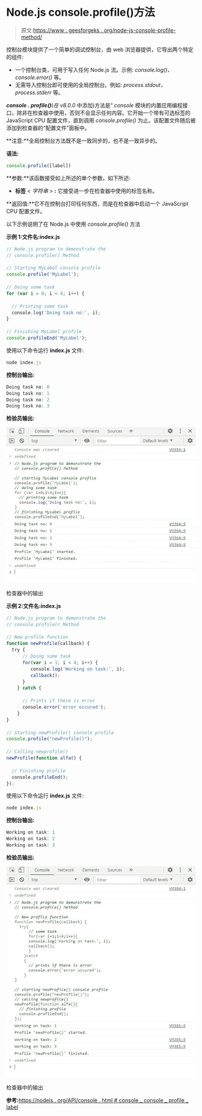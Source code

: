 # Node.js console.profile()方法

> 原文:[https://www . geesforgeks . org/node-js-console-profile-method/](https://www.geeksforgeeks.org/node-js-console-profile-method/)

控制台模块提供了一个简单的调试控制台，由 web 浏览器提供，它导出两个特定的组件:

*   一个控制台类，可用于写入任何 Node.js 流。示例: *console.log()、console.error()* 等。
*   无需导入控制台即可使用的全局控制台。例如: *process.stdout，process.stderr* 等。

***console . profile()***(*在 v8.0.0* 中添加)方法是“ *console* 模块的内置应用编程接口，除非在检查器中使用，否则不会显示任何内容。它开始一个带有可选标签的 JavaScript CPU 配置文件，直到调用 *console.profile()* 为止。该配置文件随后被添加到检查器的“配置文件”面板中。

**注意:**全局控制台方法既不是一致同步的，也不是一致异步的。

**语法:**

```js
console.profile([label])

```

**参数:**该函数接受如上所述的单个参数，如下所述:

*   **标签** < *字符串* > **:** 它接受进一步在检查器中使用的标签名称。

**返回值:**它不在控制台打印任何东西，而是在检查器中启动一个 JavaScript CPU 配置文件。

以下示例说明了在 Node.js 中使用 *console.profile()* 方法

**示例 1:文件名:index.js**

```js
// Node.js program to demonstrate the 
// console.profile() Method

// Starting MyLabel console profile
console.profile('MyLabel');

// Doing some task
for (var i = 0; i < 4; i++) {

  // Printing some task
  console.log('Doing task no:', i);
}

// Finishing MyLabel profile
console.profileEnd('MyLabel');
```

使用以下命令运行 **index.js** 文件:

```js
node index.js

```

**控制台输出:**

```js
Doing task no: 0
Doing task no: 1
Doing task no: 2
Doing task no: 3

```

**检验员输出:**

![](img/f3df7ee5cb2f694673841566424393a0.png)

检查器中的输出

**示例 2:文件名:index.js**

```js
// Node.js program to demonstrate the 
// console.profile() Method

// New profile function
function newProfile(callback) {      
  try {
      // Doing some task
      for(var i = 1; i < 4; i++) {
         console.log('Working on task:', i);
         callback();      
      }
    } catch {

      // Prints if there is error
      console.error('error occured');
    }
}

// Starting newProfile() console profile
console.profile("newProfile()");

// Calling newprofile()
newProfile(function alfa() {

  // Finishing profile
  console.profileEnd();
});
```

使用以下命令运行 **index.js** 文件:

```js
node index.js

```

**控制台输出:**

```js
Working on task: 1
Working on task: 2
Working on task: 3

```

**检验员输出:**

![](img/29a5ace9d4646bd0e816fe38900d2227.png)

检查器中的输出

**参考:**[https://nodejs . org/API/console . html # console _ console _ profile _ label](https://nodejs.org/api/console.html#console_console_profile_label)